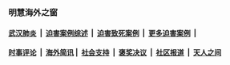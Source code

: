 
### 明慧海外之窗

####  [武汉肺炎](indexes/365.md?t=04070001) &nbsp;|&nbsp;  [迫害案例综述](indexes/328.md?t=04070001) &nbsp;|&nbsp; [迫害致死案例](indexes/277.md?t=04070001)  &nbsp;|&nbsp; [更多迫害案例](indexes/81.md?t=04070001)  &nbsp;|&nbsp; 
####  [时事评论](indexes/19.md?t=04070001) &nbsp;|&nbsp; [海外简讯](indexes/245.md?t=04070001)&nbsp;|&nbsp;  [社会支持](indexes/140.md?t=04070001) &nbsp;|&nbsp; [褒奖决议](indexes/282.md?t=04070001) &nbsp;|&nbsp; [社区报道](indexes/91.md?t=04070001)  &nbsp;|&nbsp; [天人之间](indexes/78.md?t=04070001) 

